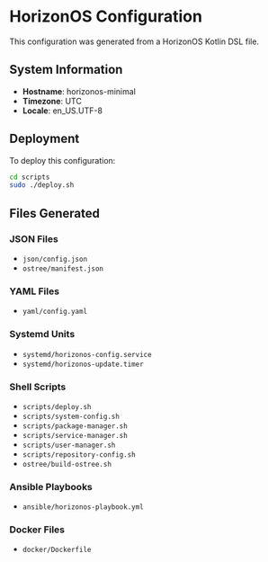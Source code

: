 # HorizonOS Configuration

This configuration was generated from a HorizonOS Kotlin DSL file.

## System Information

- **Hostname**: horizonos-minimal
- **Timezone**: UTC
- **Locale**: en_US.UTF-8


## Deployment

To deploy this configuration:

```bash
cd scripts
sudo ./deploy.sh
```

## Files Generated

### JSON Files
- `json/config.json`
- `ostree/manifest.json`

### YAML Files
- `yaml/config.yaml`

### Systemd Units
- `systemd/horizonos-config.service`
- `systemd/horizonos-update.timer`

### Shell Scripts
- `scripts/deploy.sh`
- `scripts/system-config.sh`
- `scripts/package-manager.sh`
- `scripts/service-manager.sh`
- `scripts/user-manager.sh`
- `scripts/repository-config.sh`
- `ostree/build-ostree.sh`

### Ansible Playbooks
- `ansible/horizonos-playbook.yml`

### Docker Files
- `docker/Dockerfile`

